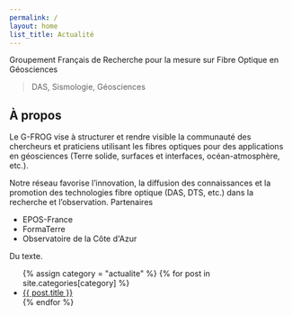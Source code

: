 ```yaml
---
permalink: /
layout: home
list_title: Actualité
---
```


Groupement Français de Recherche pour la mesure sur Fibre Optique en Géosciences

> DAS, Sismologie, Géosciences

## À propos

Le G-FROG vise à structurer et rendre visible la communauté des chercheurs et praticiens utilisant les fibres optiques pour des applications en géosciences (Terre solide, surfaces et interfaces, océan-atmosphère, etc.).

Notre réseau favorise l’innovation, la diffusion des connaissances et la promotion des technologies fibre optique (DAS, DTS, etc.) dans la recherche et l’observation.
Partenaires

- EPOS-France
- FormaTerre
- Observatoire de la Côte d'Azur

Du texte.

<ul>
  {% assign category = "actualite" %}
  {% for post in site.categories[category] %}
    <li>
      <a href="{{ post.url }}">{{ post.title }}</a>
      <!-- <small>({{ post.date | date: "%Y-%m-%d" }})</small> -->
    </li>
  {% endfor %}
</ul>
